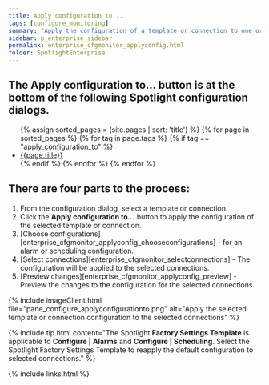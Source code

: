 ```yaml
---
title: Apply configuration to...
tags: [configure_monitoring]
summary: "Apply the configuration of a template or connection to one or more connections."
sidebar: p_enterprise_sidebar
permalink: enterprise_cfgmonitor_applyconfig.html
folder: SpotlightEnterprise
---
```



## The **Apply configuration to…** button is at the bottom of the following Spotlight configuration dialogs.

<ul>
{% assign sorted_pages = (site.pages | sort: 'title') %}
{% for page in sorted_pages %}
{% for tag in page.tags %}
{% if tag == "apply_configuration_to" %}
<li><a href="{{ page.url | prepend: site.baseurl}}">{{page.title}}</a></li>
{% endif %}
{% endfor %}
{% endfor %}
</ul>


## There are four parts to the process:

1. From the configuration dialog, select a template or connection.
2. Click the **Apply configuration to…** button to apply the configuration of the selected template or connection.
3. [Choose configurations][enterprise_cfgmonitor_applyconfig_chooseconfigurations] - for an alarm or scheduling configuration.
4. [Select connections][enterprise_cfgmonitor_selectconnections] - The configuration will be applied to the selected connections.
5. [Preview changes][enterprise_cfgmonitor_applyconfig_preview] - Preview the changes to the configuration for the selected connections.

{% include imageClient.html file="pane_configure_applyconfigurationto.png" alt="Apply the selected template or connection configuration to the selected connections" %}


{% include tip.html content="The Spotlight **Factory Settings Template** is applicable to **Configure \| Alarms** and **Configure \| Scheduling**. Select the Spotlight Factory Settings Template to reapply the default configuration to selected connections." %}


{% include links.html %}
